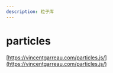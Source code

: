 ```yaml
---
description: 粒子库
---
```


# particles

[https://vincentgarreau.com/particles.js/](https://vincentgarreau.com/particles.js/)


